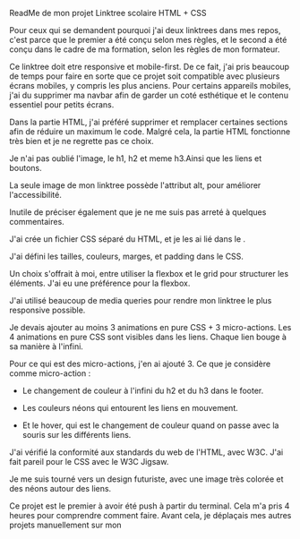 ReadMe de mon projet Linktree scolaire HTML + CSS




Pour ceux qui se demandent pourquoi j'ai deux linktrees dans mes repos, c'est parce que le premier a été conçu selon mes règles, et le second a été conçu dans le cadre de ma formation, selon les règles de mon formateur.


Ce linktree doit etre responsive et mobile-first. De ce fait, j'ai pris beaucoup de temps pour faire en sorte que ce projet soit compatible avec plusieurs écrans mobiles, y compris les plus anciens. Pour certains appareils mobiles, j'ai du supprimer ma navbar afin de garder un coté esthétique et le contenu essentiel pour petits écrans.


Dans la partie HTML, j'ai préféré supprimer et remplacer certaines sections afin de réduire un maximum le code. Malgré cela, la partie HTML fonctionne très bien et je ne regrette pas ce choix.


Je n'ai pas oublié l'image, le h1, h2 et meme h3.Ainsi que les liens et boutons.


La seule image de mon linktree possède l'attribut alt, pour améliorer l'accessibilité.


Inutile de préciser également que je ne me suis pas arreté à quelques commentaires.


J'ai crée un fichier CSS séparé du HTML, et je les ai lié dans le <head>.


J'ai défini les tailles, couleurs, marges, et padding dans le CSS.


Un choix s'offrait à moi, entre utiliser la flexbox et le grid pour structurer les éléments. J'ai eu une préférence pour la flexbox.


J'ai utilisé beaucoup de media queries pour rendre mon linktree le plus responsive possible.


Je devais ajouter au moins 3 animations en pure CSS + 3 micro-actions. Les 4 animations en pure CSS sont visibles dans les liens. Chaque lien bouge à sa manière à l'infini.


Pour ce qui est des micro-actions, j'en ai ajouté 3. Ce que je considère comme micro-action :

- Le changement de couleur à l'infini du h2 et du h3 dans le footer.

- Les couleurs néons qui entourent les liens en mouvement.

- Et le hover, qui est le changement de couleur quand on passe avec la souris sur les différents liens.


J'ai vérifié la conformité aux standards du web de l'HTML, avec W3C. J'ai fait pareil pour le CSS avec le W3C Jigsaw.


Je me suis tourné vers un design futuriste, avec une image très colorée et des néons autour des liens.


Ce projet est le premier à avoir été push à partir du terminal. Cela m'a pris 4 heures pour comprendre comment faire. Avant cela, je déplaçais mes autres projets manuellement sur mon
